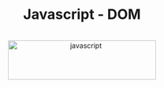 <h1 align="center">Javascript - DOM</h1>

</br>

<div align="center">
  <img width='300px' height='80px' src='https://img.shields.io/badge/JavaScript-F7DF1E?style=for-the-badge&logo=javascript&logoColor=black' alt='javascript'/> </br>
</div>

